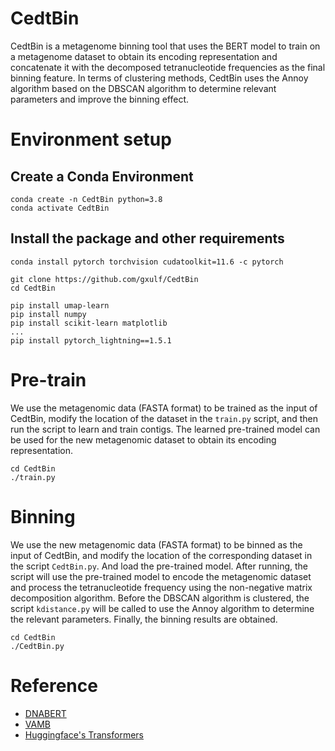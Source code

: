 CedtBin
===
CedtBin is a metagenome binning tool that uses the BERT model to train on a metagenome dataset to obtain its encoding representation and concatenate it with the decomposed tetranucleotide frequencies as the final binning feature. In terms of clustering methods, CedtBin uses the Annoy algorithm based on the DBSCAN algorithm to determine relevant parameters and improve the binning effect.

Environment setup
===
Create a Conda Environment
---
```
conda create -n CedtBin python=3.8
conda activate CedtBin
```
Install the package and other requirements
---
```
conda install pytorch torchvision cudatoolkit=11.6 -c pytorch

git clone https://github.com/gxulf/CedtBin
cd CedtBin

pip install umap-learn
pip install numpy
pip install scikit-learn matplotlib 
...
pip install pytorch_lightning==1.5.1
```

Pre-train
===
We use the metagenomic data (FASTA format) to be trained as the input of CedtBin, modify the location of the dataset in the `train.py` script, and then run the script to learn and train contigs. The learned pre-trained model can be used for the new metagenomic dataset to obtain its encoding representation.
```
cd CedtBin
./train.py
```

Binning
===
We use the new metagenomic data (FASTA format) to be binned as the input of CedtBin, and modify the location of the corresponding dataset in the script `CedtBin.py`. And load the pre-trained model. After running, the script will use the pre-trained model to encode the metagenomic dataset and process the tetranucleotide frequency using the non-negative matrix decomposition algorithm. Before the DBSCAN algorithm is clustered, the script `kdistance.py` will be called to use the Annoy algorithm to determine the relevant parameters. Finally, the binning results are obtained.
```
cd CedtBin
./CedtBin.py
```

Reference
===
* [DNABERT](https://github.com/jerryji1993/DNABERT)
* [VAMB](https://github.com/RasmussenLab/vamb)
* [Huggingface's Transformers](https://github.com/huggingface/transformers)

